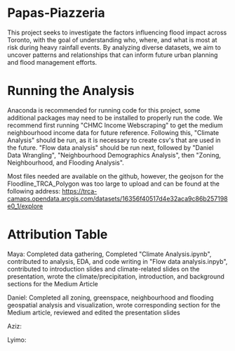 # Papas-Piazzeria

This project seeks to investigate the factors influencing flood impact across Toronto, with the goal of understanding who, where, and what is most at risk during heavy rainfall events. 
By analyzing diverse datasets, we aim to uncover patterns and relationships that can inform future urban planning and flood management efforts.

# Running the Analysis

Anaconda is recommended for running code for this project, some additional packages may need to be installed to properly run the code.
We recommend first running "CHMC Income Webscraping" to get the medium neighbourhood income data for future reference. Following this, "Climate Analysis" should be run, as it is necessary to create csv's that are used in the future. "Flow data analysis" should be run next, followed by "Daniel Data Wrangling", "Neighbourhood Demographics Analysis", then "Zoning, Neighbourhood, and Flooding Analysis".

Most files needed are available on the github, however, the geojson for the Floodline_TRCA_Polygon was too large to upload and can be found at the following address: https://trca-camaps.opendata.arcgis.com/datasets/16356f40517d4e32aca9c86b257198e0_1/explore

# Attribution Table
Maya: Completed data gathering, Completed "Climate Analysis.ipynb", contributed to analysis, EDA, and code writing in "Flow data analysis.inpyb", contributed to introduction slides and climate-related slides on the presentation, wrote the climate/precipitation, introduction, and background sections for the Medium Article

Daniel: Completed all zoning, greenspace, neighbourhood and flooding geospatial analysis and visualization, wrote corresponding section for the Medium article, reviewed and edited the presentation slides

Aziz: 

Lyimo: 


